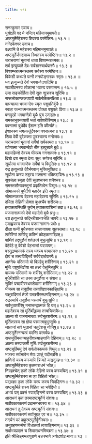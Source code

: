 ```yaml
---
title: ०१३

---
```

सनत्कुमार उवाच॥  
भूयोऽपि वद मे नन्दिन् महिमानमुमापते॥  
अष्टमूर्तेर्महेशस्य शिवस्य परमेष्ठिनः॥ १३.१ ॥  
नन्दिकेश्वर उवाच॥  
वक्ष्यामि ते महेशस्य महिमानमुमापतेः॥  
अष्टमूर्तेर्जगद्व्याप्य स्थितस्य परमेष्ठिनः॥ १३.२ ॥  
चराचराणां भूतानां धाता विश्वम्भरात्मकः॥  
शर्व इत्युच्यते देवः सर्वशास्त्रार्थपारगैः॥ १३.३ ॥  
विश्वम्भरात्मनस्तस्य सर्वस्य परमेष्ठिनः॥  
विकेशी कथ्यते पत्नी तनयोङ्गारकः स्मृतः॥ १३.४ ॥  
भव इत्युच्यते देवो भगवान्वेदवादिभिः॥  
सञ्जीवनस्य लोकानां भवस्य परमात्मनः॥ १३.५ ॥  
उमा सङ्कीर्तिता देवी सुतः शुक्रश्च सूरिभिः॥  
सप्तलोकाण्डकव्यापी सर्वलोकैकरक्षिता॥ १३.६ ॥  
वह्न्यात्मा भगवान्देवः स्मृतः पशुपतिर्बुधैः॥  
स्वाहा पत्न्यात्मनस्तस्य प्रोक्ता पशुपतेः प्रिया॥ १३.७ ॥  
षणमुखो भगवान्देवो बुधैः पुत्र उदाहृतः॥  
समस्तभुवनव्यापी भर्ता सर्वशरीरिणाम्॥ १३.८ ॥  
पवनात्मा बुधैर्देव ईशान इति कीर्त्यते॥  
ईशानस्य जगत्कर्तुर्देवस्य पवनात्मनः॥ १३.९ ॥  
शिवा देवी बुदैरुक्ता पुत्रश्चास्य मनोजवः॥  
चराचराणां भूतानां सर्वेषां सर्वकामदः॥ १३.१० ॥  
व्योमात्मा भगवान्देवो भीम इत्युच्यते बुधैः॥  
महामहिम्नो देवस्य भीमस्य गगनात्मनः॥ १३.११ ॥  
दिशो दश स्मृता देव्यः सुतः सर्गश्च सूरिभिः॥  
सूर्यात्मा भगवान्देवः सर्वेषां च विभूतिदः॥ १३.१२ ॥  
रुद्र इत्युच्यते देवैर्भगवान् भुक्तिमुक्तिदः॥  
सूर्यात्म कस्य रुद्रस्य भक्तानां भक्तिदायिनः॥ १३.१३ ॥  
सुवर्चला स्मृता देवी सुतश्चास्य शनैश्चरः॥  
समस्तसौम्यवस्तूनां प्रकृतित्वेन विश्रुतः॥ १३.१४ ॥  
सोमात्मको बुधैर्देवो महादेव इति स्मृतः॥  
सोमात्मकस्य देवस्य महादेवस्य सूरिभिः॥ १३.१५ ॥  
दयिता रोहिणी प्रोक्ता बुधश्चैव शरीरजः॥  
हव्यकव्यस्थितिं कुर्वन् हव्यकव्याशिनां तदा॥ १३.१६ ॥  
यजमानात्मको देवो महादेवो बुधैः प्रभुः॥  
उग्र इत्युच्यते सद्भिरीशानश्चेति चापरैः॥ १३.१७ ॥  
उग्राह्वयस्य देवस्य यजमानात्मनः प्रभोः॥  
दीक्षा पत्नी बुधैरुक्ता सन्तानाख्यः सुतस्तथा॥ १३.१८ ॥  
शरीरिणां शरीरेषु कठिनं कोङ्कणादिवत्॥  
पार्थिवं तद्वपुर्ज्ञेयं शर्वतत्त्वं बुभुत्सुभिः॥ १३.१९ ॥  
देहेदेहे तु देवेशो देहभाजां यदव्ययम्॥  
वस्तुद्रव्यात्मकं तस्य भवस्य परमात्मनः॥ १३.२० ॥  
ज्ञेयं च तत्त्वविद्भिर्वै सर्ववेदार्थपारगैः॥  
आग्नेयः परिणामो यो विग्रहेषु शरीरिणाम्॥ १३.२१ ॥  
मूर्तिः पशुपतिर्ज्ञेया सा तत्त्वं वेत्तुमिच्छुभिः॥  
वायव्यः परिणामो यः शरीरेषु शरीरिणाम्॥ १३.२२ ॥  
बुधैरीशोति सा तस्य तनुर्ज्ञेया न संशयः॥  
सुषिरं यच्छरीरस्थमशेषाणां शरीरिणाम्॥ १३.२३ ॥  
भीमस्य सा तनुर्ज्ञेया तत्त्वविज्ञानकाङ्क्षिभिः॥  
चक्षुरादिगतं तेजो यच्छरीरस्थमङ्गिनाम्॥ १३.२४ ॥  
रुद्रस्यापि तनुर्ज्ञेया परमार्थं बुभुत्सुभिः॥  
सर्वभूतशरीरेषु मनश्चन्द्रात्मकं हि यत्॥ १३.२५ ॥  
महादेवस्य सा मूर्तिर्बोद्धव्या तत्त्वचिन्तकैः॥  
आत्मा यो यजमानाख्यः सर्वभूतशरीरगः॥ १३.२६ ॥  
मूर्तिरुग्रस्य सा ज्ञेया परमात्मबुभुत्सुभिः॥  
जातानां सर्व भूतानां चतुर्दशसु योनिषु॥ १३.२७ ॥  
अष्टमूर्तेरनन्यत्वं वदन्ति परमर्षयः॥  
सप्तमूर्तिमयान्याहुरीशस्याङ्गानि देहिनाम्॥ १३.२८ ॥  
आत्मा तस्याष्टमी मूर्तिः सर्वभूतशरीरगा॥  
अष्टमूर्तिममुं देवं सर्वलोकात्मकं विभुम्॥ १३.२९ ॥  
भजस्व सर्वभावेन श्रेयः प्राप्तुं यदीच्छसि॥  
प्राणिनो यस्य कस्यापि क्रियते यद्यनुग्रहः॥ १३.३० ॥  
अष्टमूर्तेर्महेशस्य कृतमाराधनं भवेत्॥  
निग्रहश्चेत् कृतो लोके देहिनो यस्य कस्यचित्॥ १३.३१ ॥  
अष्टमूर्तेर्महेशस्य स एव विहितो भवेत्॥  
यद्यवज्ञा कृता लोके यस्य कस्य चिदङ्गिनः॥ १३.३२ ॥  
अष्टमूर्तेर्महे शस्य विहिता सा भवेद्विभोः॥  
अभयं यत् प्रदत्तं स्यादङ्गिनो वस्य कस्यचित्॥ १३.३३ ॥  
आराधनं कृतं तस्मादष्टमूर्तेर्न संशयः॥  
सर्वोपकारकरणं प्रदानमभयस्य च॥ १३.३४ ॥  
आराधनं तु देवस्य अष्टमूर्तेर्न संशयः॥  
सर्वोपकारकरणं सर्वानुग्रह एव च॥ १३.३५ ॥  
तदर्चनं परं प्राहुरष्टमूर्तेर्मुनीश्वराः॥  
अनुग्रहणमन्येषां विधातव्यं त्वयाङ्गिनाम्॥ १३.३६ ॥  
सर्वाभयप्रदानं च शिवाराधनमिच्छता॥ १३.३७ ॥  
इति श्रीलिङ्गमहापुराणे उत्तरभागे त्रयोदशोऽध्यायः॥ १३ ॥